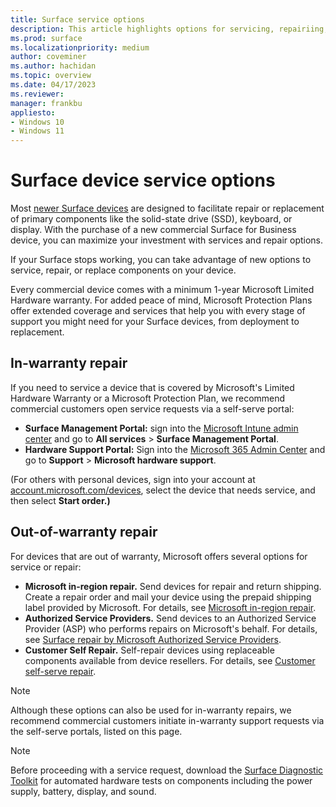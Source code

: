 ```yaml
---
title: Surface service options
description: This article highlights options for servicing, repairiing, or replacing Surface devices
ms.prod: surface
ms.localizationpriority: medium
author: coveminer
ms.author: hachidan
ms.topic: overview
ms.date: 04/17/2023
ms.reviewer: 
manager: frankbu
appliesto:
- Windows 10
- Windows 11
---
```


# Surface device service options

Most [newer Surface devices](surface-service-and-repair.md) are designed to facilitate repair or replacement of primary components like the solid-state drive (SSD), keyboard, or display. With the purchase of a new commercial Surface for Business device, you can maximize your investment with services and repair options.

If your Surface stops working, you can take advantage of new options to service, repair, or replace components on your device.
 
Every commercial device comes with a minimum 1-year Microsoft Limited Hardware warranty. For added peace of mind, Microsoft Protection Plans offer extended coverage and services that help you with every stage of support you might need for your Surface devices, from deployment to replacement.
 
## In-warranty repair

If you need to service a device that is covered by Microsoft's Limited Hardware Warranty or a Microsoft Protection Plan, we recommend commercial customers open service requests via a self-serve portal:

- **Surface Management Portal:** sign into the [Microsoft Intune admin center](https://go.microsoft.com/fwlink/?linkid=2109431) and go to **All services** > **Surface Management Portal**.
- **Hardware Support Portal:** Sign into the [Microsoft 365 Admin Center](https://admin.microsoft.com/AdminPortal) and go to **Support** > **Microsoft hardware support**.

(For others with personal devices, sign into your account at [account.microsoft.com/devices](https://account.microsoft.com/devices), select the device that needs service, and then select **Start order.)**
 
## Out-of-warranty repair

For devices that are out of warranty, Microsoft offers several options for service or repair:

- **Microsoft in-region repair.** Send devices for repair and return shipping. Create a repair order and mail your device using the prepaid shipping label provided by Microsoft. For details, see [Microsoft in-region repair](microsoft-in-region-same-unit-repair.md).
- **Authorized Service Providers.** Send devices to an Authorized Service Provider (ASP) who performs repairs on Microsoft's behalf. For details, see [Surface repair by Microsoft Authorized Service Providers](authorized-service-providers.md).
- **Customer Self Repair.** Self-repair devices using replaceable components available from device resellers. For details, see [Customer self-serve repair](surface-customer-self-repair-surface.md).

> [!NOTE]
> Although these options can also be used for in-warranty repairs, we recommend commercial customers initiate in-warranty support requests via the self-serve portals, listed on this page.
 
> [!NOTE]
> Before proceeding with a service request, download the [Surface Diagnostic Toolkit](https://support.microsoft.com/surface/fix-common-surface-problems-using-the-surface-app-and-surface-diagnostic-toolkit-f61d8d18-37a9-863d-f8d0-1982eb16f7b5) for automated hardware tests on components including the power supply, battery, display, and sound.
